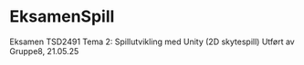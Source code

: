 # EksamenSpill
Eksamen TSD2491
Tema 2: Spillutvikling med Unity (2D skytespill)
Utført av Gruppe8, 21.05.25
